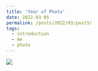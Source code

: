 ```yaml
---
title: 'Year of Photo'
date: 2022-03-05
permalink: /posts/2022/03/post3/
tags:
  - introduction
  - me
  - photo
---
```


![](\images\3.jfif)